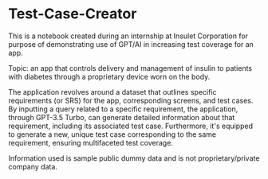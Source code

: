 # Test-Case-Creator

This is a notebook created during an internship at Insulet Corporation for purpose of demonstrating use of GPT/AI in increasing test coverage for an app.

Topic: an app that controls delivery and management of insulin to patients with diabetes through a proprietary device worn on the body.

The application revolves around a dataset that outlines specific requirements (or SRS) for the app, corresponding screens, and test cases. By inputting a query related to a specific requirement, the application, through GPT-3.5 Turbo, can generate detailed information about that requirement, including its associated test case. Furthermore, it's equipped to generate a new, unique test case corresponding to the same requirement, ensuring multifaceted test coverage.

Information used is sample public dummy data and is not proprietary/private company data.

